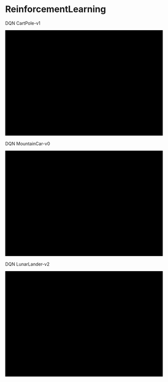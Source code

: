 # ReinforcementLearning

DQN CartPole-v1 

![DQN CartPole](/results/CartPole-v1.gif)

DQN MountainCar-v0

![DQN MountainCar](/results/MountainCar-v0.gif)

DQN LunarLander-v2 

![DQN LunarLander](/results/LunarLander-v2.gif)

